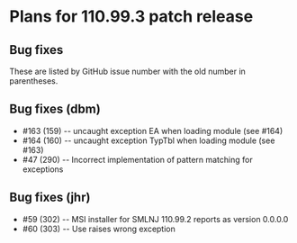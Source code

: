 # Plans for 110.99.3 patch release

## Bug fixes

These are listed by GitHub issue number with the old number in
parentheses.

## Bug fixes (dbm)

* #163 (159) -- uncaught exception EA when loading module (see #164)
* #164 (160) -- uncaught exception TypTbl when loading module (see #163)
* #47  (290) -- Incorrect implementation of pattern matching for exceptions

## Bug fixes (jhr)

* #59  (302) -- MSI installer for SMLNJ 110.99.2 reports as version 0.0.0.0
* #60  (303) -- Use raises wrong exception
